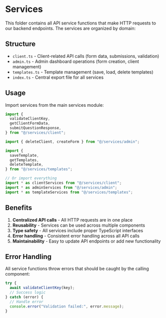 # Services

This folder contains all API service functions that make HTTP requests to our backend endpoints. The services are organized by domain:

## Structure

- `client.ts` - Client-related API calls (form data, submissions, validation)
- `admin.ts` - Admin dashboard operations (form creation, client management)
- `templates.ts` - Template management (save, load, delete templates)
- `index.ts` - Central export file for all services

## Usage

Import services from the main services module:

```typescript
import {
  validateClientKey,
  getClientFormData,
  submitQuestionResponse,
} from "@/services/client";

import { deleteClient, createForm } from "@/services/admin";

import {
  saveTemplate,
  getTemplates,
  deleteTemplate,
} from "@/services/templates";

// Or import everything
import * as clientServices from "@/services/client";
import * as adminServices from "@/services/admin";
import * as templateServices from "@/services/templates";
```

## Benefits

1. **Centralized API calls** - All HTTP requests are in one place
2. **Reusability** - Services can be used across multiple components
3. **Type safety** - All services include proper TypeScript interfaces
4. **Error handling** - Consistent error handling across all API calls
5. **Maintainability** - Easy to update API endpoints or add new functionality

## Error Handling

All service functions throw errors that should be caught by the calling component:

```typescript
try {
  await validateClientKey(key);
  // Success logic
} catch (error) {
  // Handle error
  console.error("Validation failed:", error.message);
}
```
